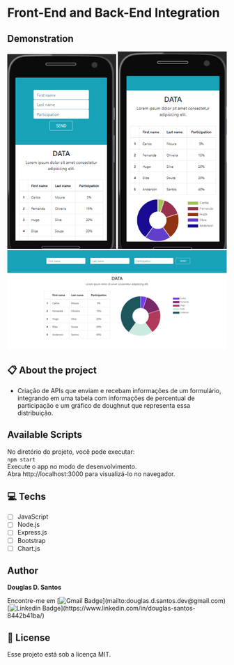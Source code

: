 # Front-End and Back-End Integration

## Demonstration
<div style="text-align:center;">
<img src="./public/images/demonstration-2.png" width="250px"> 
<img src="./public/images/demonstration-3.png" width="250px">
</div>
<img src="./public/images/demonstration-layot.png">
 
## 📋 About the project

- Criação de APIs que enviam e recebam informações de um formulário, integrando em uma tabela com informações de percentual de participação e um gráfico de doughnut que representa essa distribuição.

## Available Scripts
No diretório do projeto, você pode executar:<br>
`npm start`<br>
Execute o app no modo de desenvolvimento.<br>
Abra http://localhost:3000 para visualizá-lo no navegador.


## 💻 Techs

* [ ] JavaScript
* [ ] Node.js
* [ ] Express.js
* [ ] Bootstrap
* [ ] Chart.js

## Author

**Douglas D. Santos**

Encontre-me em [![Gmail Badge](https://img.shields.io/badge/gmail-rgb(29,58,95)?&style=for-the-badge&logo=gmail&logoColor=white)](mailto:douglas.d.santos.dev@gmail.com) [![Linkedin Badge](https://img.shields.io/badge/linkedin-rgb(29,58,95).svg?&style=for-the-badge&logo=linkedin&logoColor=white)](https://www.linkedin.com/in/douglas-santos-8442b41ba/)

## 📕 License

Esse projeto está sob a licença MIT.
 
